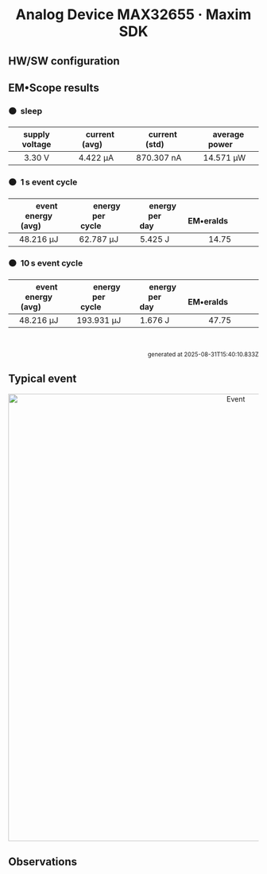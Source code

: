 
<h1 align="center">Analog Device MAX32655 · Maxim SDK</h1>

## HW/SW configuration

## EM&bull;Scope results

<!-- @emscope-pack:start -->


### 🟠&ensp;sleep

| supply voltage | &emsp;current (avg)&emsp; | &emsp;current (std)&emsp; | &emsp;average power&emsp;
|:---:|:---:|:---:|:---:|
| 3.30 V |   4.422 µA | 870.307 nA |  14.571 µW |

### 🟠&ensp;1&thinsp;s event cycle

| &emsp;&emsp;event energy (avg)&emsp;&emsp; | &emsp;&emsp;energy per cycle&emsp;&emsp; | &emsp;&emsp;energy per day&emsp;&emsp; | &emsp;&emsp;&emsp;**EM&bull;eralds**&emsp;&emsp;&emsp;
|:---:|:---:|:---:|:---:|
|  48.216 µJ |  62.787 µJ |   5.425 J | 14.75 |

### 🟠&ensp;10&thinsp;s event cycle

| &emsp;&emsp;event energy (avg)&emsp;&emsp; | &emsp;&emsp;energy per cycle&emsp;&emsp; | &emsp;&emsp;energy per day&emsp;&emsp; | &emsp;&emsp;&emsp;**EM&bull;eralds**&emsp;&emsp;&emsp;
|:---:|:---:|:---:|:---:|
|  48.216 µJ | 193.931 µJ |   1.676 J | 47.75 |

<br>
<p align="right"><sub>generated at 2025-08-31T15:40:10.833Z</sub></p>
    

<!-- @emscope-pack:end -->

## Typical event

<p align="center">
    <img src="adi-m17-evk-msdk-J-event-ID.png" alt="Event" width="900">
</p>

## Observations

